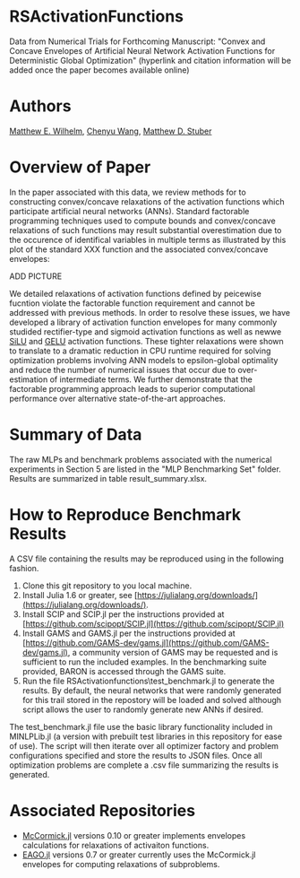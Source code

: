 # RSActivationFunctions
Data from Numerical Trials for Forthcoming Manuscript: "Convex and Concave Envelopes of Artificial Neural Network Activation Functions for Deterministic Global Optimization" (hyperlink and citation information will be added once the paper becomes available online)

# Authors
[Matthew E. Wilhelm](https://scholar.google.com/citations?user=sr4baQ0AAAAJ&hl=en&authuser=1), [Chenyu Wang](https://psor.uconn.edu/person/chenyu-wang/), [Matthew D. Stuber](https://cbe.engr.uconn.edu/person/matthew-stuber/)

# Overview of Paper
In the paper associated with this data, we review methods for to constructing convex/concave relaxations of the activation functions which participate artificial neural networks (ANNs). Standard factorable programming techniques used to compute bounds and convex/concave relaxations of such functions may result substantial overestimation due to the occurence of identifical variables in multiple terms as illustrated by this plot of the standard XXX function and the associated convex/concave envelopes: 

ADD PICTURE

We detailed relaxations of activation functions defined by peicewise fucntion violate the factorable function requirement and cannot be addressed with previous methods. In order to resolve these issues, we have developed a library of activation function envelopes for many commonly studided rectifier-type and sigmoid activation functions as well as newwe [SiLU](https://arxiv.org/abs/1710.05941) and [GELU](https://arxiv.org/abs/1606.08415) activation functions. These tighter relaxations were shown to translate to a dramatic reduction in CPU runtime required for solving optimization problems involving ANN models to epsilon-global optimality and reduce the number of numerical issues that occur due to over-estimation of intermediate terms. We further demonstrate that the factorable programming approach leads to superior computational performance over alternative state-of-the-art approaches.

# Summary of Data
The raw MLPs and benchmark problems associated with the numerical experiments in Section 5 are listed in the "MLP Benchmarking Set" folder. Results
are summarized in table result_summary.xlsx. 

# How to Reproduce Benchmark Results
A CSV file containing the results may be reproduced using in the following fashion. 
1. Clone this git repository to you local machine.
2. Install Julia 1.6 or greater, see [https://julialang.org/downloads/](https://julialang.org/downloads/).
3. Install SCIP and SCIP.jl per the instructions provided at [https://github.com/scipopt/SCIP.jl](https://github.com/scipopt/SCIP.jl)
4. Install GAMS and GAMS.jl per the instructions provided at [https://github.com/GAMS-dev/gams.jl](https://github.com/GAMS-dev/gams.jl), a community version of GAMS may be requested and is sufficient to run the included examples. In the benchmarking suite provided, BARON is accessed through the GAMS suite.
5. Run the file RSActivationfunctions\test_benchmark.jl to generate the results. By default, the neural networks that were randomly generated for this trail stored in the repostory will be loaded and solved although script allows the user to randomly generate new ANNs if desired.

The test_benchmark.jl file use the basic library functionality included in MINLPLib.jl (a version with prebuilt test libraries in this repository for ease of use). The script
will then iterate over all optimizer factory and problem configurations specified and store the results to JSON files. Once all optimization problems are complete a .csv file summarizing the results is generated.

# Associated Repositories
- [McCormick.jl](https://github.com/PSORLab/McCormick.jl) versions 0.10 or greater implements envelopes calculations for relaxations of activaiton functions.
- [EAGO.jl](https://github.com/PSORLab/EAGO.jl) versions 0.7 or greater currently uses the McCormick.jl envelopes for computing relaxations of subproblems.